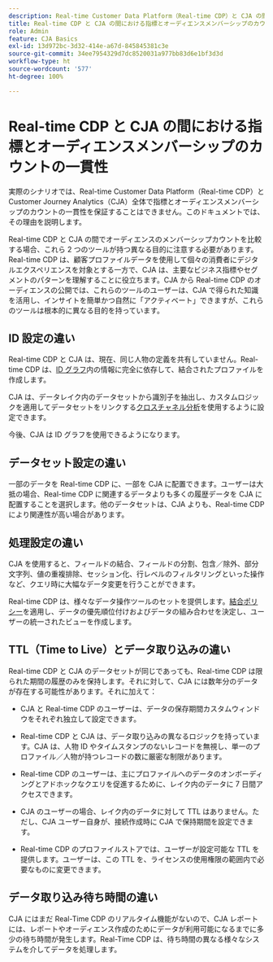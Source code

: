```yaml
---
description: Real-time Customer Data Platform（Real-time CDP）と CJA の間の指標とオーディエンスメンバーシップのカウントの一貫性に影響する要因について説明します。
title: Real-time CDP と CJA の間における指標とオーディエンスメンバーシップのカウントの一貫性
role: Admin
feature: CJA Basics
exl-id: 13d972bc-3d32-414e-a67d-845845381c3e
source-git-commit: 34ee7954329d7dc8520031a977bb83d6e1bf3d3d
workflow-type: ht
source-wordcount: '577'
ht-degree: 100%

---
```



# Real-time CDP と CJA の間における指標とオーディエンスメンバーシップのカウントの一貫性

実際のシナリオでは、Real-time Customer Data Platform（Real-time CDP）と Customer Journey Analytics（CJA）全体で指標とオーディエンスメンバーシップのカウントの一貫性を保証することはできません。このドキュメントでは、その理由を説明します。

Real-time CDP と CJA の間でオーディエンスのメンバーシップカウントを比較する場合、これら 2 つのツールが持つ異なる目的に注意する必要があります。Real-time CDP は、顧客プロファイルデータを使用して個々の消費者にデジタルエクスペリエンスを対象とする一方で、CJA は、主要なビジネス指標やセグメントのパターンを理解することに役立ちます。CJA から Real-time CDP のオーディエンスの公開では、これらのツールのユーザーは、CJA で得られた知識を活用し、インサイトを簡単かつ自然に「アクティベート」できますが、これらのツールは根本的に異なる目的を持っています。

## ID 設定の違い

Real-time CDP と CJA は、現在、同じ人物の定義を共有していません。Real-time CDP は、[ID グラフ](https://experienceleague.adobe.com/docs/platform-learn/tutorials/identities/understanding-identity-and-identity-graphs.html?lang=ja)内の情報に完全に依存して、結合されたプロファイルを作成します。

CJA は、データレイク内のデータセットから識別子を抽出し、カスタムロジックを適用してデータセットをリンクする[クロスチャネル分析](/help/cca/overview.md)を使用するように設定できます。

今後、CJA は ID グラフを使用できるようになります。

## データセット設定の違い

一部のデータを Real-time CDP に、一部を CJA に配置できます。ユーザーは大抵の場合、Real-time CDP に関連するデータよりも多くの履歴データを CJA に配置することを選択します。他のデータセットは、CJA よりも、Real-time CDP により関連性が高い場合があります。

## 処理設定の違い

CJA を使用すると、フィールドの結合、フィールドの分割、包含／除外、部分文字列、値の重複排除、セッション化、行レベルのフィルタリングといった操作など、クエリ時に大幅なデータ変更を行うことができます。

Real-time CDP は、様々なデータ操作ツールのセットを提供します。[結合ポリシー](https://experienceleague.adobe.com/docs/experience-platform/profile/merge-policies/overview.html?lang=ja)を適用し、データの優先順位付けおよびデータの組み合わせを決定し、ユーザーの統一されたビューを作成します。

## TTL（Time to Live）とデータ取り込みの違い

Real-time CDP と CJA のデータセットが同じであっても、Real-time CDP は限られた期間の履歴のみを保持します。それに対して、CJA には数年分のデータが存在する可能性があります。それに加えて：

* CJA と Real-time CDP のユーザーは、データの保存期間カスタムウィンドウをそれぞれ独立して設定できます。

* Real-time CDP と CJA は、データ取り込みの異なるロジックを持っています。CJA は、人物 ID やタイムスタンプのないレコードを無視し、単一のプロファイル／人物が持つレコードの数に厳密な制限があります。

* Real-time CDP のユーザーは、主にプロファイルへのデータのオンボーディングとアドホックなクエリを促進するために、レイク内のデータに 7 日間アクセスできます。

* CJA のユーザーの場合、レイク内のデータに対して TTL はありません。ただし、CJA ユーザー自身が、接続作成時に CJA で保持期間を設定できます。

* Real-time CDP のプロファイルストアでは、ユーザーが設定可能な TTL を提供します。ユーザーは、この TTL を、ライセンスの使用権限の範囲内で必要なものに変更できます。

## データ取り込み待ち時間の違い

CJA にはまだ Real-Time CDP のリアルタイム機能がないので、CJA レポートには、レポートやオーディエンス作成のためにデータが利用可能になるまでに多少の待ち時間が発生します。Real-Time CDP は、待ち時間の異なる様々なシステムを介してデータを処理します。
